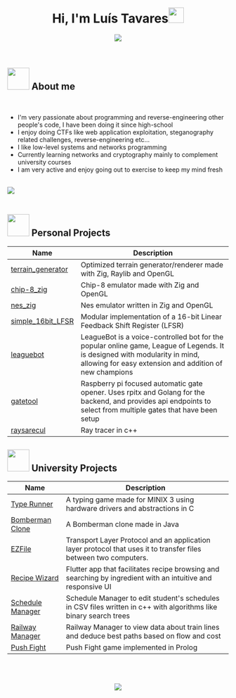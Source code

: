 <h1 align="center"><b>Hi, I'm Luís Tavares</b><img src="https://media.giphy.com/media/hvRJCLFzcasrR4ia7z/giphy.gif" width="35"></h1>
<p align="center">
  <a href="https://github.com/DenverCoder1/readme-typing-svg"><img src="https://readme-typing-svg.herokuapp.com?font=Time+New+Roman&color=cyan&size=25&center=true&vCenter=true&width=600&height=100&lines=Informatics+Computer+Engineering+Stdt.;CTF+Enjoyer;Active+Learner/Researcher"></a>
</p>

<br>
	
## <picture><img src = "https://i.imgur.com/L16RdNI.gif" width = 50px></picture> **About me**

<br>

- I'm very passionate about programming and reverse-engineering other people's code, I have been doing it since high-school
- I enjoy doing CTFs like web application exploitation, steganography related challenges, reverse-engineering etc...
- I like low-level systems and networks programming
- Currently learning networks and cryptography mainly to complement university courses
- I am very active and enjoy going out to exercise to keep my mind fresh
<br><br>

<img src="https://user-images.githubusercontent.com/73097560/115834477-dbab4500-a447-11eb-908a-139a6edaec5c.gif"><br><br>

## <picture><img src = "https://i.imgur.com/JVVRWz0.gif" width = 50px></picture> **Personal Projects**

<p align = "center">

| Name      | Description                                                                                                                                                   |
|-----------|---------------------------------------------------------------------------------------------------------------------------------------------------------------|
| [terrain_generator](https://github.com/lulvz/terrain_generator) | Optimized terrain generator/renderer made with Zig, Raylib and OpenGL |
| [chip-8_zig](https://github.com/lulvz/chip-8_zig) | Chip-8 emulator made with Zig and OpenGL |
| [nes_zig](https://github.com/lulvz/nes_zig) | Nes emulator written in Zig and OpenGL |
| [simple_16bit_LFSR](https://github.com/lulvz/simple_16bit_LFSR) | Modular implementation of a 16-bit Linear Feedback Shift Register (LFSR) |
| [leaguebot](https://github.com/lulvz/leaguebot) | LeagueBot is a voice-controlled bot for the popular online game, League of Legends. It is designed with modularity in mind, allowing for easy extension and addition of new champions |
| [gatetool](https://github.com/lulvz/gatetool) | Raspberry pi focused automatic gate opener. Uses rpitx and Golang for the backend, and provides api endpoints to select from multiple gates that have been setup |
| [raysarecul](https://github.com/lulvz/raysarecul) | Ray tracer in c++ |

</p>

## <picture><img src = "https://i.imgur.com/L16RdNI.gif" width = 50px></picture> **University Projects**

| Name      | Description                                                                                                                                                   |
|-----------|---------------------------------------------------------------------------------------------------------------------------------------------------------------|
| [Type Runner](https://github.com/lulvz/LCOM/tree/main/proj) | A typing game made for MINIX 3 using hardware drivers and abstractions in C |
| [Bomberman Clone](https://github.com/lulvz/LDTS) | A Bomberman clone made in Java |
| [EZFile](https://github.com/lulvz/rcom_projeto) | Transport Layer Protocol and an application layer protocol that uses it to transfer files between two computers. |
| [Recipe Wizard](https://github.com/lulvz/ES) | Flutter app that facilitates recipe browsing and searching by ingredient with an intuitive and responsive UI |
| [Schedule Manager](https://github.com/lulvz/AED1) | Schedule Manager to edit student's schedules in CSV files written in c++ with algorithms like binary search trees |
| [Railway Manager](https://github.com/lulvz/DA) | Railway Manager to view data about train lines and deduce best paths based on flow and cost |
| [Push Fight](https://github.com/lulvz/PFL) | Push Fight game implemented in Prolog |

<br>

<!--
## <img src="https://media2.giphy.com/media/QssGEmpkyEOhBCb7e1/giphy.gif?cid=ecf05e47a0n3gi1bfqntqmob8g9aid1oyj2wr3ds3mg700bl&rid=giphy.gif" width ="25"><b> Skills</b>
<br>

<p align="center">

- **Languages**:
    
  ![C](https://img.shields.io/badge/C%20-%232370ED.svg?style=for-the-badge&logo=c&logoColor=white)
  ![C++](https://img.shields.io/badge/C++%20-%2300599C.svg?style=for-the-badge&logo=c%2B%2B&logoColor=white)
  ![Zig](https://img.shields.io/badge/Zig-%23F7A41D.svg?style=for-the-badge&logo=zig&logoColor=white)
  ![Python](https://img.shields.io/badge/Python%20-%2314354C.svg?style=for-the-badge&logo=python&logoColor=white)
  ![PHP](https://img.shields.io/badge/php-%23777BB4.svg?style=for-the-badge&logo=php&logoColor=white)
  ![Java](https://img.shields.io/badge/java-%23ED8B00.svg?style=for-the-badge&logo=openjdk&logoColor=white)

<br>   
    
- **Front-End Development**:

  ![HTML5](https://img.shields.io/badge/HTML5%20-%23E34F26.svg?style=for-the-badge&logo=html5&logoColor=white)
  ![CSS3](https://img.shields.io/badge/CSS%20-%231572B6.svg?style=for-the-badge&logo=css3&logoColor=white)
  ![JavaScript](https://img.shields.io/badge/JavaScript%20-%23F7DF1E.svg?style=for-the-badge&logo=javascript&logoColor=black)
  ![Bootstrap](https://img.shields.io/badge/bootstrap-%238511FA.svg?style=for-the-badge&logo=bootstrap&logoColor=white)

<br>

- **Cloud Hosting**:

  ![Firebase](https://img.shields.io/badge/firebase-%23039BE5.svg?style=for-the-badge&logo=firebase)
  ![DigitalOcean](https://img.shields.io/badge/DigitalOcean-%230167ff.svg?style=for-the-badge&logo=digitalOcean&logoColor=white)
    
<br>

- **Software and Tools**:

    ![Git](https://img.shields.io/badge/git-%23F05033.svg?style=for-the-badge&logo=git&logoColor=white)
    ![GitHub](https://img.shields.io/badge/github-%23121011.svg?style=for-the-badge&logo=github&logoColor=white)
    ![Visual Studio Code](https://img.shields.io/badge/Visual%20Studio%20Code-0078d7.svg?style=for-the-badge&logo=visual-studio-code&logoColor=white)
    ![Linux](https://img.shields.io/badge/Linux-FCC624?style=for-the-badge&logo=linux&logoColor=black) 

<br>

- **Databases**:

  ![SQLite](https://img.shields.io/badge/sqlite-%2307405e.svg?style=for-the-badge&logo=sqlite&logoColor=white)
  ![Postgres](https://img.shields.io/badge/postgres-%23316192.svg?style=for-the-badge&logo=postgresql&logoColor=white)

</p>

<br>
<br>

-----

<br>



## <img src="https://media.giphy.com/media/iY8CRBdQXODJSCERIr/giphy.gif" width="35"><b> Github Stats </b>
<br>

<div align="center">

<a href="https://github.com/lulvz/">
  <img src="https://github-readme-stats.vercel.app/api?username=lulvz&include_all_commits=true&count_private=true&show_icons=true&line_height=20&title_color=7A7ADB&icon_color=2234AE&text_color=D3D3D3&bg_color=0,000000,130F40" width="450"/>
  <img src="https://github-readme-stats.vercel.app/api/top-langs?username=lulvz&show_icons=true&locale=en&layout=compact&line_height=20&title_color=7A7ADB&icon_color=2234AE&text_color=D3D3D3&bg_color=0,000000,130F40" width="375"  alt="0xabdulkhalid"/>
-->
</a>
</div>

<div align='center'>
<br>
<br>
<a href="mailto:luis.ml.tavares03@gmail.com" target="_blank">
<img src="https://img.shields.io/badge/Gmail-D14836?style=for-the-badge&logo=gmail&logoColor=white" t=mail style="margin-bottom: 5px;" />
</a>
</div>
<br>

<!--
**lulvz/lulvz** is a ✨ _special_ ✨ repository because its `README.md` (this file) appears on your GitHub profile.

Here are some ideas to get you started:

- 🔭 I’m currently working on ...
- 🌱 I’m currently learning ...
- 👯 I’m looking to collaborate on ...
- 🤔 I’m looking for help with ...
- 💬 Ask me about ...
- 📫 How to reach me: ...
- 😄 Pronouns: ...
- ⚡ Fun fact: ...
-->
